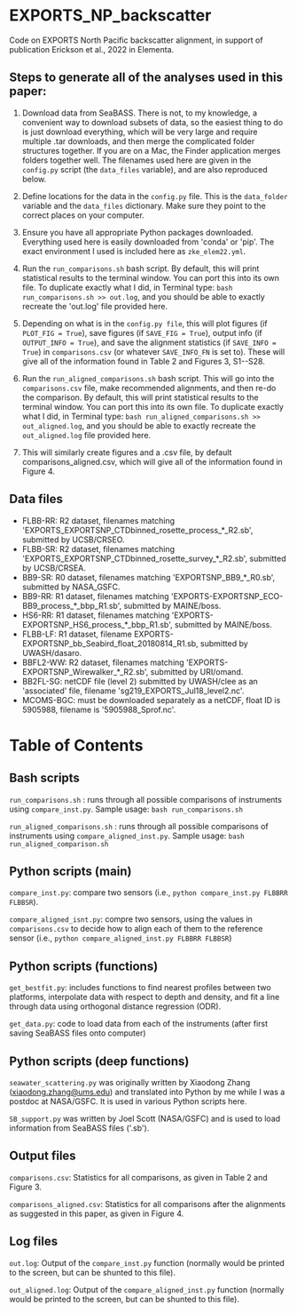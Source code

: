 # EXPORTS_NP_backscatter
Code on EXPORTS North Pacific backscatter alignment, in support of publication Erickson et al., 2022 in Elementa.

## Steps to generate all of the analyses used in this paper:

1. Download data from SeaBASS. There is not, to my knowledge, a convenient way to download subsets of data, so the easiest thing to do is just download everything, which will be very large and require multiple .tar downloads, and then merge the complicated folder structures together. If you are on a Mac, the Finder application merges folders together well. The filenames used here are given in the `config.py` script (the `data_files` variable), and are also reproduced below.

2. Define locations for the data in the `config.py` file. This is the `data_folder` variable and the `data_files` dictionary. Make sure they point to the correct places on your computer.

3. Ensure you have all appropriate Python packages downloaded. Everything used here is easily downloaded from 'conda' or 'pip'. The exact environment I used is included here as `zke_elem22.yml`.

4. Run the `run_comparisons.sh` bash script. By default, this will print statistical results to the terminal window. You can port this into its own file. To duplicate exactly what I did, in Terminal type: `bash run_comparisons.sh >> out.log`, and you should be able to exactly recreate the 'out.log' file provided here.

5. Depending on what is in the `config.py file`, this will plot figures (if `PLOT_FIG = True`), save figures (if `SAVE_FIG = True`), output info (if `OUTPUT_INFO = True`), and save the alignment statistics  (if `SAVE_INFO = True`) in `comparisons.csv` (or whatever `SAVE_INFO_FN` is set to). These will give all of the information found in Table 2 and Figures 3, S1--S28.

6. Run the `run_aligned_comparisons.sh` bash script. This will go into the `comparisons.csv` file, make recommended alignments, and then re-do the comparison. By default, this will print statistical results to the terminal window. You can port this into its own file. To duplicate exactly what I did, in Terminal type: `bash run_aligned_comparisons.sh >> out_aligned.log`, and you should be able to exactly recreate the `out_aligned.log` file provided here.

7. This will similarly create figures and a .csv file, by default comparisons_aligned.csv, which will give all of the information found in Figure 4.

## Data files
- FLBB-RR: R2 dataset, filenames matching 'EXPORTS_EXPORTSNP_CTDbinned_rosette_process\_\*\_R2.sb', submitted by UCSB/CRSEO.  
- FLBB-SR: R2 dataset, filenames matching 'EXPORTS_EXPORTSNP_CTDbinned_rosette_survey\_\*\_R2.sb', submitted by UCSB/CRSEA.  
- BB9-SR: R0 dataset, filenames matching 'EXPORTSNP_BB9\_\*\_R0.sb', submitted by NASA_GSFC.  
- BB9-RR: R1 dataset, filenames matching 'EXPORTS-EXPORTSNP_ECO-BB9_process\_\*\_bbp_R1.sb', submitted by MAINE/boss.  
- HS6-RR: R1 dataset, filenames matching 'EXPORTS-EXPORTSNP_HS6_process\_\*\_bbp_R1.sb', submitted by MAINE/boss.
- FLBB-LF: R1 dataset, filename EXPORTS-EXPORTSNP_bb_Seabird_float_20180814_R1.sb, submitted by UWASH/dasaro.  
- BBFL2-WW: R2 dataset, filenames matching 'EXPORTS-EXPORTSNP_Wirewalker\_\*\_R2.sb', submitted by URI/omand.  
- BB2FL-SG: netCDF file (level 2) submitted by UWASH/clee as an 'associated' file, filename 'sg219_EXPORTS_Jul18_level2.nc'.  
- MCOMS-BGC: must be downloaded separately as a netCDF, float ID is 5905988, filename is '5905988_Sprof.nc'.

# Table of Contents

## Bash scripts

`run_comparisons.sh` : runs through all possible comparisons of instruments using `compare_inst.py`. Sample usage: `bash run_comparisons.sh` 

`run_aligned_comparisons.sh` : runs through all possible comparisons of instruments using `compare_aligned_inst.py`. Sample usage: `bash run_aligned_comparison.sh`

## Python scripts (main)

`compare_inst.py`: compare two sensors (i.e., `python compare_inst.py FLBBRR FLBBSR`).

`compare_aligned_isnt.py`: compre two sensors, using the values in `comparisons.csv` to decide how to align each of them to the reference sensor (i.e., `python compare_aligned_inst.py FLBBRR FLBBSR`)

## Python scripts (functions)

`get_bestfit.py`: includes functions to find nearest profiles between two platforms, interpolate data with respect to depth and density, and fit a line through data using orthogonal distance regression (ODR).

`get_data.py`: code to load data from each of the instruments (after first saving SeaBASS files onto computer)

## Python scripts (deep functions)

`seawater_scattering.py` was originally written by Xiaodong Zhang (xiaodong.zhang@ums.edu) and translated into Python by me while I was a postdoc at NASA/GSFC. It is used in various Python scripts here.

`SB_support.py` was written by Joel Scott (NASA/GSFC) and is used to load information from SeaBASS files ('.sb').

## Output files

`comparisons.csv`: Statistics for all comparisons, as given in Table 2 and Figure 3.

`comparisons_aligned.csv`: Statistics for all comparisons after the alignments as suggested in this paper, as given in Figure 4.

## Log files

`out.log`: Output of the `compare_inst.py` function (normally would be printed to the screen, but can be shunted to this file).

`out_aligned.log`: Output of the `compare_aligned_inst.py` function (normally would be printed to the screen, but can be shunted to this file).



